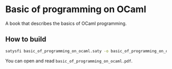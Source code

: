 # Basic of programming on OCaml

A book that describes the basics of OCaml programming.

## How to build

```bash
satysfi basic_of_programming_on_ocaml.saty -o basic_of_programming_on_ocaml.pdf
```

You can open and read `basic_of_programming_on_ocaml.pdf`.
